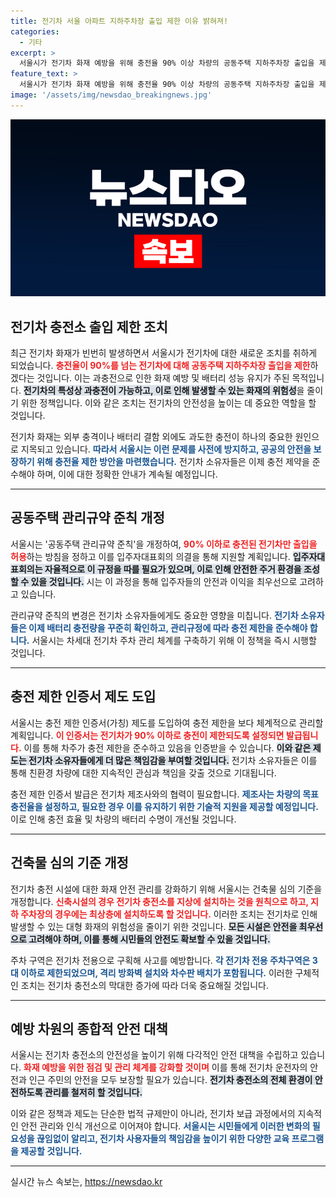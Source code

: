 ```yaml
---
title: 전기차 서울 아파트 지하주차장 출입 제한 이유 밝혀져!
categories:
  - 기타
excerpt: >
  서울시가 전기차 화재 예방을 위해 충전율 90% 이상 차량의 공동주택 지하주차장 출입을 제한한다. 충전 제한 인증서 제도 도입과 함께 신축 건축물의 안전 기준도 바뀌며, 전기차 소유자는 안전한 주차 환경을 위해 충전 방식을 조정해야 한다. 화재 사고 줄이기에 한 걸음 더 가까워진 셈!
feature_text: >
  서울시가 전기차 화재 예방을 위해 충전율 90% 이상 차량의 공동주택 지하주차장 출입을 제한한다. 충전 제한 인증서 제도 도입과 함께 신축 건축물의 안전 기준도 바뀌며, 전기차 소유자는 안전한 주차 환경을 위해 충전 방식을 조정해야 한다. 화재 사고 줄이기에 한 걸음 더 가까워진 셈!
image: '/assets/img/newsdao_breakingnews.jpg'
---
```


<p><img src="/assets/img/newsdao_breakingnews.jpg" alt="ranknews 속보" /></p>

<h2 data-ke-size="size26">전기차 충전소 출입 제한 조치</h2>

<p data-ke-size="size16">최근 전기차 화재가 빈번히 발생하면서 서울시가 전기차에 대한 새로운 조치를 취하게 되었습니다. <b><span style="color: #ee2323;">충전율이 90%를 넘는 전기차에 대해 공동주택 지하주차장 출입을 제한</span></b>하겠다는 것입니다. 이는 과충전으로 인한 화재 예방 및 배터리 성능 유지가 주된 목적입니다. <b><span style="background-color: #21538527;">전기차의 특성상 과충전이 가능하고, 이로 인해 발생할 수 있는 화재의 위험성</span></b>을 줄이기 위한 정책입니다. 이와 같은 조치는 전기차의 안전성을 높이는 데 중요한 역할을 할 것입니다.</p>

<p data-ke-size="size16">전기차 화재는 외부 충격이나 배터리 결함 외에도 과도한 충전이 하나의 중요한 원인으로 지목되고 있습니다. <b><span style="color: #1a5490;">따라서 서울시는 이런 문제를 사전에 방지하고, 공공의 안전을 보장하기 위해 충전율 제한 방안을 마련했습니다.</span></b> 전기차 소유자들은 이제 충전 제약을 준수해야 하며, 이에 대한 정확한 안내가 계속될 예정입니다.</p>

<hr>

<h2 data-ke-size="size26">공동주택 관리규약 준칙 개정</h2>

<p data-ke-size="size16">서울시는 '공동주택 관리규약 준칙'을 개정하여, <b><span style="color: #ee2323;">90% 이하로 충전된 전기차만 출입을 허용</span></b>하는 방침을 정하고 이를 입주자대표회의 의결을 통해 지원할 계획입니다. <b><span style="background-color: #21538527;">입주자대표회의는 자율적으로 이 규정을 따를 필요가 있으며, 이로 인해 안전한 주거 환경을 조성할 수 있을 것입니다.</span></b> 시는 이 과정을 통해 입주자들의 안전과 이익을 최우선으로 고려하고 있습니다.</p>

<p data-ke-size="size16">관리규약 준칙의 변경은 전기차 소유자들에게도 중요한 영향을 미칩니다. <b><span style="color: #1a5490;">전기차 소유자들은 이제 배터리 충전량을 꾸준히 확인하고, 관리규정에 따라 충전 제한을 준수해야 합니다.</span></b> 서울시는 차세대 전기차 주차 관리 체계를 구축하기 위해 이 정책을 즉시 시행할 것입니다.</p>

<hr>

<h2 data-ke-size="size26">충전 제한 인증서 제도 도입</h2>

<p data-ke-size="size16">서울시는 충전 제한 인증서(가칭) 제도를 도입하여 충전 제한을 보다 체계적으로 관리할 계획입니다. <b><span style="color: #ee2323;">이 인증서는 전기차가 90% 이하로 충전이 제한되도록 설정되면 발급됩니다.</span></b> 이를 통해 차주가 충전 제한을 준수하고 있음을 인증받을 수 있습니다. <b><span style="background-color: #21538527;">이와 같은 제도는 전기차 소유자들에게 더 많은 책임감을 부여할 것입니다.</span></b> 전기차 소유자들은 이를 통해 친환경 차량에 대한 지속적인 관심과 책임을 갖출 것으로 기대됩니다.</p>

<p data-ke-size="size16">충전 제한 인증서 발급은 전기차 제조사와의 협력이 필요합니다. <b><span style="color: #1a5490;"> 제조사는 차량의 목표 충전율을 설정하고, 필요한 경우 이를 유지하기 위한 기술적 지원을 제공할 예정입니다.</span></b> 이로 인해 충전 효율 및 차량의 배터리 수명이 개선될 것입니다.</p>

<hr>

<h2 data-ke-size="size26">건축물 심의 기준 개정</h2>

<p data-ke-size="size16">전기차 충전 시설에 대한 화재 안전 관리를 강화하기 위해 서울시는 건축물 심의 기준을 개정합니다. <b><span style="color: #ee2323;">신축시설의 경우 전기차 충전소를 지상에 설치하는 것을 원칙으로 하고, 지하 주차장의 경우에는 최상층에 설치하도록 할 것입니다.</span></b> 이러한 조치는 전기차로 인해 발생할 수 있는 대형 화재의 위험성을 줄이기 위한 것입니다. <b><span style="background-color: #21538527;">모든 시설은 안전을 최우선으로 고려해야 하며, 이를 통해 시민들의 안전도 확보할 수 있을 것입니다.</span></b></p>

<p data-ke-size="size16">주차 구역은 전기차 전용으로 구획해 사고를 예방합니다. <b><span style="color: #1a5490;"> 각 전기차 전용 주차구역은 3대 이하로 제한되었으며, 격리 방화벽 설치와 차수판 배치가 포함됩니다.</span></b> 이러한 구체적인 조치는 전기차 충전소의 막대한 증가에 따라 더욱 중요해질 것입니다.</p>

<hr>

<h2 data-ke-size="size26">예방 차원의 종합적 안전 대책</h2>

<p data-ke-size="size16">서울시는 전기차 충전소의 안전성을 높이기 위해 다각적인 안전 대책을 수립하고 있습니다. <b><span style="color: #ee2323;">화재 예방을 위한 점검 및 관리 체계를 강화할 것이며</span></b> 이를 통해 전기차 운전자의 안전과 인근 주민의 안전을 모두 보장할 필요가 있습니다. <b><span style="background-color: #21538527;">전기차 충전소의 전체 환경이 안전하도록 관리를 철저히 할 것입니다.</span></b></p>

<p data-ke-size="size16">이와 같은 정책과 제도는 단순한 법적 규제만이 아니라, 전기차 보급 과정에서의 지속적인 안전 관리와 인식 개선으로 이어져야 합니다. <b><span style="color: #1a5490;">서울시는 시민들에게 이러한 변화의 필요성을 끊임없이 알리고, 전기차 사용자들의 책임감을 높이기 위한 다양한 교육 프로그램을 제공할 것입니다.</span></b></p>

<hr>
실시간 뉴스 속보는, <a href="https://newsdao.kr" rel="dofollow">https://newsdao.kr</a>


